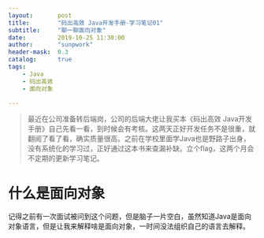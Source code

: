 ```yaml
---
layout:       post
title:        "码出高效 Java开发手册-学习笔记01"
subtitle:     "聊一聊面向对象"
date:         2019-10-25 11:30:00
author:       "sunpwork"
header-mask:  0.3
catalog:      true
tags:
    - Java
    - 码出高效
    - 面向对象

---
```

>最近在公司准备转后端岗，公司的后端大佬让我买本《码出高效 Java开发手册》自己先看一看，到时候会有考核。这两天正好开发任务不是很重，就翻阅了看了看，确实质量很高。之前在学校里面学Java也是野路子出身，没有系统化的学习过，正好通过这本书来查漏补缺。立个flag，这两个月会不定期的更新学习笔记。

# 什么是面向对象
记得之前有一次面试被问到这个问题，但是脑子一片空白，虽然知道Java是面向对象语言，但是让我来解释啥是面向对象，一时间没法组织自己的语言去解释。
